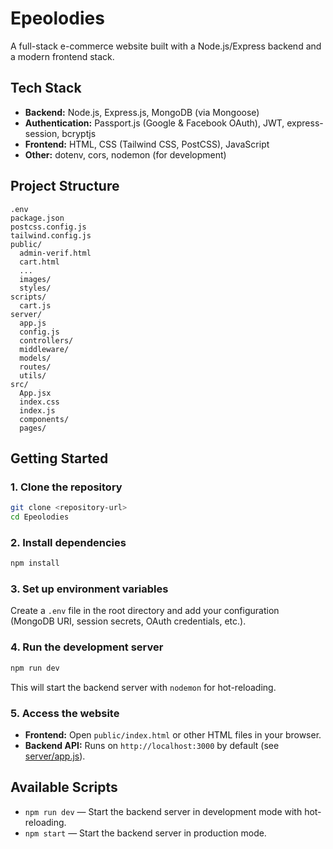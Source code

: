 # Epeolodies

A full-stack e-commerce website built with a Node.js/Express backend and a modern frontend stack.

## Tech Stack

- **Backend:** Node.js, Express.js, MongoDB (via Mongoose)
- **Authentication:** Passport.js (Google & Facebook OAuth), JWT, express-session, bcryptjs
- **Frontend:** HTML, CSS (Tailwind CSS, PostCSS), JavaScript
- **Other:** dotenv, cors, nodemon (for development)

## Project Structure

```
.env
package.json
postcss.config.js
tailwind.config.js
public/
  admin-verif.html
  cart.html
  ...
  images/
  styles/
scripts/
  cart.js
server/
  app.js
  config.js
  controllers/
  middleware/
  models/
  routes/
  utils/
src/
  App.jsx
  index.css
  index.js
  components/
  pages/
```

## Getting Started

### 1. Clone the repository

```sh
git clone <repository-url>
cd Epeolodies
```

### 2. Install dependencies

```sh
npm install
```

### 3. Set up environment variables

Create a `.env` file in the root directory and add your configuration (MongoDB URI, session secrets, OAuth credentials, etc.).

### 4. Run the development server

```sh
npm run dev
```

This will start the backend server with `nodemon` for hot-reloading.

### 5. Access the website

- **Frontend:** Open `public/index.html` or other HTML files in your browser.
- **Backend API:** Runs on `http://localhost:3000` by default (see [server/app.js](server/app.js)).

## Available Scripts

- `npm run dev` — Start the backend server in development mode with hot-reloading.
- `npm start` — Start the backend server in production mode.
